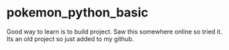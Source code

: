 # pokemon_python_basic

Good way to learn is to build project. Saw this somewhere online so tried it. Its an old project so just added to my github.

